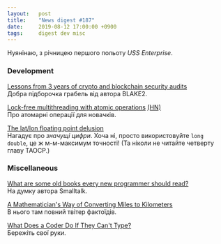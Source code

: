 ```yaml
---
layout:   post
title:    "News digest #187"
date:     2019-08-12 17:00:00 +0900
tags:     digest dev misc
---
```


Нуянінаю, з річницею першого польоту _USS Enterprise_.

<!--
2019-08-09: Почав збирати нарешті, бгг.
2019-08-11: Не дуж просунувся.
-->

### Development

[Lessons from 3 years of crypto and blockchain security audits](https://aumasson.jp/data/talks/BH19.pdf)<br/>
Добра підборочка грабель від автора BLAKE2.

[Lock-free multithreading with atomic operations](https://www.internalpointers.com/post/lock-free-multithreading-atomic-operations) [(HN)](https://news.ycombinator.com/item?id=20562403)<br/>
Про атомарні операції для новачків.

[The lat/lon floating point delusion](http://datafix.com.au/BASHing/2019-08-09.html)<br/>
Нагадує про _значущі цифри_. Хоча ні, просто використовуйте `long double`, це ж м-м-максимум точності! (Та ніколи не читайте четверту главу TAOCP.)

### Miscellaneous

[What are some old books every new programmer should read?](https://www.quora.com/Experienced-programmers-and-computer-scientists-what-are-some-really-old-or-even-nearly-forgotten-books-you-think-every-new-programmer-should-read)<br/>
На думку автора Smalltalk.

[A Mathematician's Way of Converting Miles to Kilometers](https://twitter.com/TamasGorbe/status/1158348261683605504)<br/>
В нього там повний твітер фактоїдів.

[What Does a Coder Do If They Can't Type?](https://nsaphra.github.io/post/hands/)<br/>
Бережіть свої руки.
